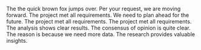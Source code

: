 The the quick brown fox jumps over.
Per your request, we are moving forward.
The project met all requirements.
We need to plan ahead for the future.
The project met all requirements.
The project met all requirements.
The analysis shows clear results.
The consensus of opinion is quite clear.
The reason is because we need more data.
The research provides valuable insights.

